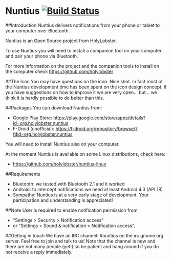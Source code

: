 Nuntius [![Build Status](https://travis-ci.org/holylobster/nuntius-android.svg?branch=master)](https://travis-ci.org/holylobster/nuntius-android)
===================================

##Introduction
Nuntius delivers notifications from your phone or tablet to your computer over Bluetooth.

Nuntius is an Open Source project from HolyLobster.

To use Nuntius you will need to install a companion tool on your computer and pair your phone via Bluetooth.

For more information on the project and the companion tools to install on the computer check https://github.com/holylobster

##The Icon
You may have questions on the icon. Nice shot.
In fact most of the Nuntius development time has been spent on the icon design concept.
If you have suggestions on how to improve it we are very open... but... we think it is hardly possible to do better than this.

##Packages
You can download Nuntius from:
* Google Play Store: https://play.google.com/store/apps/details?id=org.holylobster.nuntius
* F-Droid (unofficial): https://f-droid.org/repository/browse/?fdid=org.holylobster.nuntius

You will need to install Nuntius also on your computer.

At the moment Nuntius is available on some Linux distributions, check here:
* https://github.com/holylobster/nuntius-linux

##Requirements
* Bluetooth: we tested with Bluetooth 2.1 and it worked
* Android: to intercept notifications we need at least Android 4.3 (API 18)
* Sympathy: Nuntius is at a very early stage of development. Your participation and understanding is appreciated!

##Note
User is required to enable notification permission from
* "Settings > Security > Notification access"
* or "Settings > Sound & notification > Notification access".

##Getting in touch
We have an IRC channel: #nuntius on the irc.gnome.org server.
Feel free to join and talk to us! Note that the channel is new and there are not many people (yet!) so be patient and hang around if you do not receive a reply immediately.
